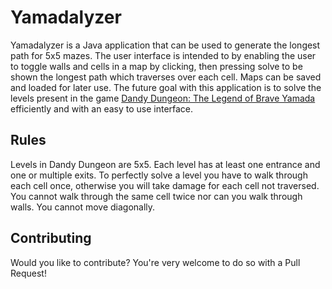 
# Yamadalyzer

Yamadalyzer is a Java application that can be used to generate the longest path for 5x5 mazes. The user interface is intended to by enabling the user to toggle walls and cells in a map by clicking, then pressing solve to be shown the longest path which traverses over each cell. Maps can be saved and loaded for later use. The future goal with this application is to solve the levels present in the game [Dandy Dungeon: The Legend of Brave Yamada](https://www.dandydungeon.com/) efficiently and with an easy to use interface.

## Rules

Levels in Dandy Dungeon are 5x5. Each level has at least one entrance and one or multiple exits. To perfectly solve a level you have to walk through each cell once, otherwise you will take damage for each cell not traversed. You cannot walk through the same cell twice nor can you walk through walls. You cannot move diagonally.

## Contributing
Would you like to contribute? You're very welcome to do so with a Pull Request!